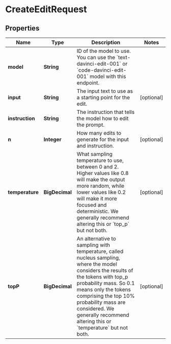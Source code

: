 

# CreateEditRequest


## Properties

| Name | Type | Description | Notes |
|------------ | ------------- | ------------- | -------------|
|**model** | **String** | ID of the model to use. You can use the &#x60;text-davinci-edit-001&#x60; or &#x60;code-davinci-edit-001&#x60; model with this endpoint. |  |
|**input** | **String** | The input text to use as a starting point for the edit. |  [optional] |
|**instruction** | **String** | The instruction that tells the model how to edit the prompt. |  |
|**n** | **Integer** | How many edits to generate for the input and instruction. |  [optional] |
|**temperature** | **BigDecimal** | What sampling temperature to use, between 0 and 2. Higher values like 0.8 will make the output more random, while lower values like 0.2 will make it more focused and deterministic.  We generally recommend altering this or &#x60;top_p&#x60; but not both.  |  [optional] |
|**topP** | **BigDecimal** | An alternative to sampling with temperature, called nucleus sampling, where the model considers the results of the tokens with top_p probability mass. So 0.1 means only the tokens comprising the top 10% probability mass are considered.  We generally recommend altering this or &#x60;temperature&#x60; but not both.  |  [optional] |




